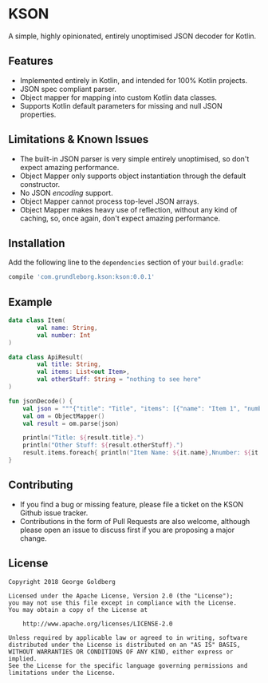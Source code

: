 KSON
====

A simple, highly opinionated, entirely unoptimised JSON decoder for Kotlin.

Features
--------

* Implemented entirely in Kotlin, and intended for 100% Kotlin projects.
* JSON spec compliant parser.
* Object mapper for mapping into custom Kotlin data classes.
* Supports Kotlin default parameters for missing and null JSON properties.

Limitations & Known Issues
--------------------------

* The built-in JSON parser is very simple entirely unoptimised, so don't expect amazing performance.
* Object Mapper only supports object instantiation through the default constructor.
* No JSON *encoding* support.
* Object Mapper cannot process top-level JSON arrays.
* Object Mapper makes heavy use of reflection, without any kind of caching, so, once again, don't expect amazing performance. 


Installation
------------

Add the following line to the `dependencies` section of your `build.gradle`:

```groovy
compile 'com.grundleborg.kson:kson:0.0.1'
```


Example
-------

```kotlin
data class Item(
        val name: String,
        val number: Int
)

data class ApiResult(
        val title: String,
        val items: List<out Item>,
        val otherStuff: String = "nothing to see here"
)

fun jsonDecode() {
    val json = """{"title": "Title", "items": [{"name": "Item 1", "number": 1},{"name": "Item 2", "number": 2}]}"""
    val om = ObjectMapper()
    val result = om.parse(json)

    println("Title: ${result.title}.")
    println("Other Stuff: ${result.otherStuff}.")
    result.items.foreach{ println("Item Name: ${it.name},Nnumber: ${it.number}.")}
}
```

Contributing
------------

* If you find a bug or missing feature, please file a ticket on the KSON Github issue tracker.
* Contributions in the form of Pull Requests are also welcome, although please open an issue to discuss first if you are proposing a major change.

License
-------

```
Copyright 2018 George Goldberg

Licensed under the Apache License, Version 2.0 (the "License");
you may not use this file except in compliance with the License.
You may obtain a copy of the License at

    http://www.apache.org/licenses/LICENSE-2.0

Unless required by applicable law or agreed to in writing, software
distributed under the License is distributed on an "AS IS" BASIS,
WITHOUT WARRANTIES OR CONDITIONS OF ANY KIND, either express or implied.
See the License for the specific language governing permissions and
limitations under the License.
```